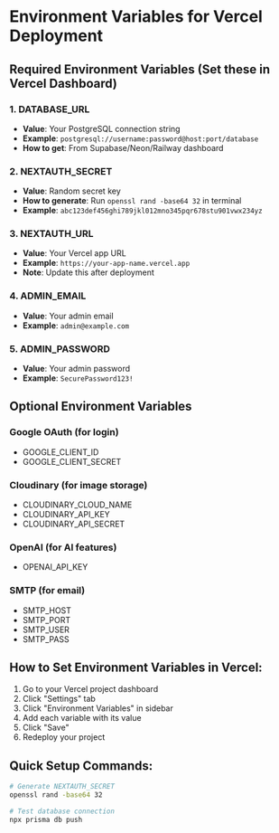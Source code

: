 # Environment Variables for Vercel Deployment

## Required Environment Variables (Set these in Vercel Dashboard)

### 1. DATABASE_URL
- **Value**: Your PostgreSQL connection string
- **Example**: `postgresql://username:password@host:port/database`
- **How to get**: From Supabase/Neon/Railway dashboard

### 2. NEXTAUTH_SECRET
- **Value**: Random secret key
- **How to generate**: Run `openssl rand -base64 32` in terminal
- **Example**: `abc123def456ghi789jkl012mno345pqr678stu901vwx234yz`

### 3. NEXTAUTH_URL
- **Value**: Your Vercel app URL
- **Example**: `https://your-app-name.vercel.app`
- **Note**: Update this after deployment

### 4. ADMIN_EMAIL
- **Value**: Your admin email
- **Example**: `admin@example.com`

### 5. ADMIN_PASSWORD
- **Value**: Your admin password
- **Example**: `SecurePassword123!`

## Optional Environment Variables

### Google OAuth (for login)
- GOOGLE_CLIENT_ID
- GOOGLE_CLIENT_SECRET

### Cloudinary (for image storage)
- CLOUDINARY_CLOUD_NAME
- CLOUDINARY_API_KEY
- CLOUDINARY_API_SECRET

### OpenAI (for AI features)
- OPENAI_API_KEY

### SMTP (for email)
- SMTP_HOST
- SMTP_PORT
- SMTP_USER
- SMTP_PASS

## How to Set Environment Variables in Vercel:

1. Go to your Vercel project dashboard
2. Click "Settings" tab
3. Click "Environment Variables" in sidebar
4. Add each variable with its value
5. Click "Save"
6. Redeploy your project

## Quick Setup Commands:

```bash
# Generate NEXTAUTH_SECRET
openssl rand -base64 32

# Test database connection
npx prisma db push
```
